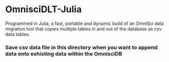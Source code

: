 # OmnisciDLT-Julia
Programmed in Julia, a fast, portable and dynamic build of an OmniSci data migration tool that copies multiple tables in and out of the database as csv data tables. 

<p>
<H3>Save csv data file in this directory when you want to append data onto exhisting data within the OmnisciDB</H3></p>